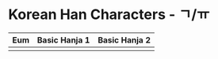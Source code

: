 
# Korean Han Characters - ㄱ/ㅠ

| Eum | Basic Hanja 1 | Basic Hanja 2 |
| :-: | :-----------: | :-----------: |
|     |               |               |
